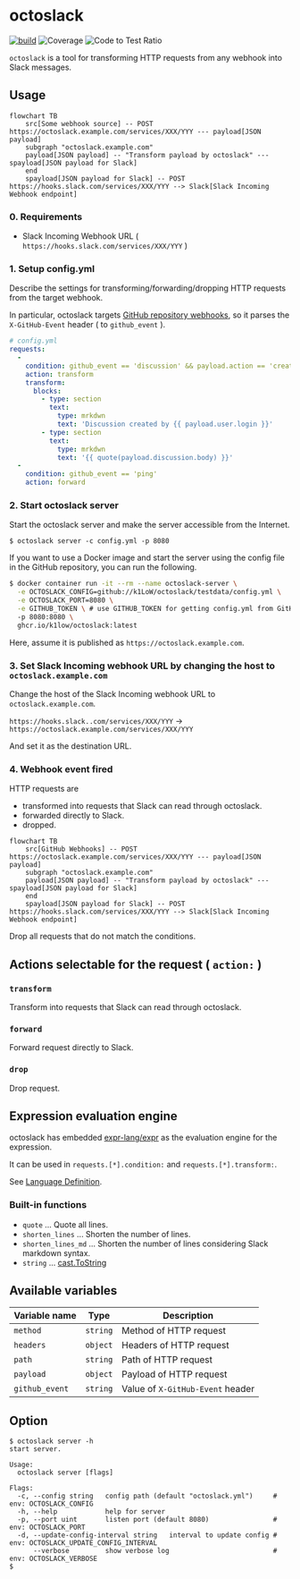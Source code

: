 # octoslack

[![build](https://github.com/k1LoW/octoslack/actions/workflows/ci.yml/badge.svg)](https://github.com/k1LoW/octoslack/actions/workflows/ci.yml) ![Coverage](https://raw.githubusercontent.com/k1LoW/octocovs/main/badges/k1LoW/octoslack/coverage.svg) ![Code to Test Ratio](https://raw.githubusercontent.com/k1LoW/octocovs/main/badges/k1LoW/octoslack/ratio.svg)

`octoslack` is a tool for transforming HTTP requests from any webhook into Slack messages.

## Usage

``` mermaid
flowchart TB
    src[Some webhook source] -- POST https://octoslack.example.com/services/XXX/YYY --- payload[JSON payload]
    subgraph "octoslack.example.com"
    payload[JSON payload] -- "Transform payload by octoslack" --- spayload[JSON payload for Slack]
    end
    spayload[JSON payload for Slack] -- POST https://hooks.slack.com/services/XXX/YYY --> Slack[Slack Incoming Webhook endpoint]
```

### 0. Requirements

- Slack Incoming Webhook URL ( `https://hooks.slack.com/services/XXX/YYY` )

### 1. Setup config.yml

Describe the settings for transforming/forwarding/dropping HTTP requests from the target webhook.

In particular, octoslack targets [GitHub repository webhooks](https://docs.github.com/en/rest/webhooks?apiVersion=2022-11-28), so it parses the `X-GitHub-Event` header ( to `github_event` ).

``` yaml
# config.yml
requests:
  -
    condition: github_event == 'discussion' && payload.action == 'created'
    action: transform
    transform:
      blocks:
        - type: section
          text:
            type: mrkdwn
            text: 'Discussion created by {{ payload.user.login }}'
        - type: section
          text:
            type: mrkdwn
            text: '{{ quote(payload.discussion.body) }}'
  -
    condition: github_event == 'ping'
    action: forward
```

### 2. Start octoslack server

Start the octoslack server and make the server accessible from the Internet.

``` console
$ octoslack server -c config.yml -p 8080
```

If you want to use a Docker image and start the server using the config file in the GitHub repository, you can run the following.

``` sh
$ docker container run -it --rm --name octoslack-server \
  -e OCTOSLACK_CONFIG=github://k1LoW/octoslack/testdata/config.yml \
  -e OCTOSLACK_PORT=8080 \
  -e GITHUB_TOKEN \ # use GITHUB_TOKEN for getting config.yml from GitHub repository
  -p 8080:8080 \
  ghcr.io/k1low/octoslack:latest
```

Here, assume it is published as `https://octoslack.example.com`.

### 3. Set Slack Incoming webhook URL by changing the host to `octoslack.example.com`

Change the host of the Slack Incoming webhook URL to `octoslack.example.com`.

`https://hooks.slack..com/services/XXX/YYY` -> `https://octoslack.example.com/services/XXX/YYY`

And set it as the destination URL.

### 4. Webhook event fired

HTTP requests are

- transformed into requests that Slack can read through octoslack.
- forwarded directly to Slack.
- dropped.

``` mermaid
flowchart TB
    src[GitHub Webhooks] -- POST https://octoslack.example.com/services/XXX/YYY --- payload[JSON payload]
    subgraph "octoslack.example.com"
    payload[JSON payload] -- "Transform payload by octoslack" --- spayload[JSON payload for Slack]
    end
    spayload[JSON payload for Slack] -- POST https://hooks.slack.com/services/XXX/YYY --> Slack[Slack Incoming Webhook endpoint]
```

Drop all requests that do not match the conditions.

## Actions selectable for the request ( `action:` )

### `transform`

Transform into requests that Slack can read through octoslack.

### `forward`

Forward request directly to Slack.

### `drop`

Drop request.

## Expression evaluation engine

octoslack has embedded [expr-lang/expr](https://github.com/expr-lang/expr) as the evaluation engine for the expression.

It can be used in `requests.[*].condition:` and `requests.[*].transform:`.

See [Language Definition](https://expr.medv.io/docs/Language-Definition).

### Built-in functions

- `quote` ... Quote all lines.
- `shorten_lines` ... Shorten the number of lines.
- `shorten_lines_md` ... Shorten the number of lines considering Slack markdown syntax.
- `string` ... [cast.ToString](https://pkg.go.dev/github.com/spf13/cast#ToString)

## Available variables

| Variable name | Type | Description |
| --- | --- | --- |
| `method` | `string` | Method of HTTP request |
| `headers` | `object` | Headers of HTTP request |
| `path` | `string` | Path of HTTP request |
| `payload` | `object` | Payload of HTTP request |
| `github_event` | `string` | Value of `X-GitHub-Event` header |

## Option

``` console
$ octoslack server -h
start server.

Usage:
  octoslack server [flags]

Flags:
  -c, --config string   config path (default "octoslack.yml")     # env: OCTOSLACK_CONFIG
  -h, --help            help for server
  -p, --port uint       listen port (default 8080)                # env: OCTOSLACK_PORT
  -d, --update-config-interval string   interval to update config # env: OCTOSLACK_UPDATE_CONFIG_INTERVAL
      --verbose         show verbose log                          # env: OCTOSLACK_VERBOSE
$
```
